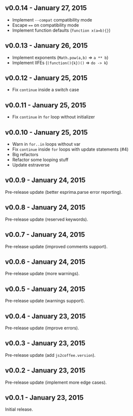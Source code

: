 ## v0.0.14 - January 27, 2015

* Implement `--compat` compatibility mode
* Escape `==` on compatibility mode
* Implement function defaults (`function x(a=b){}`)

## v0.0.13 - January 26, 2015

* Implement exponents (`Math.pow(a,b)` => `a ** b`)
* Implement IIFEs (`(function(){k})()` => `do -> k`)

## v0.0.12 - January 25, 2015

* Fix `continue` inside a switch case

## v0.0.11 - January 25, 2015

* Fix `continue` in `for` loop without initializer

## v0.0.10 - January 25, 2015

* Warn in `for..in` loops without var
* Fix `continue` inside `for` loops with update statements (#4)
* Big refactors
* Refactor some looping stuff
* Update estraverse

## v0.0.9 - January 24, 2015

Pre-release update (better esprima.parse error reporting).

## v0.0.8 - January 24, 2015

Pre-release update (reserved keywords).

## v0.0.7 - January 24, 2015

Pre-release update (improved comments support).

## v0.0.6 - January 24, 2015

Pre-release update (more warnings).

## v0.0.5 - January 24, 2015

Pre-release update (warnings support).

## v0.0.4 - January 23, 2015

Pre-release update (improve errors).

## v0.0.3 - January 23, 2015

Pre-release update (add `js2coffee.version`).

## v0.0.2 - January 23, 2015

Pre-release update (implement more edge cases).

## v0.0.1 - January 23, 2015

Initial release.

